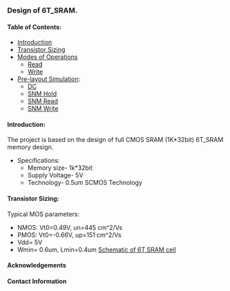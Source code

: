 ### Design of 6T_SRAM.

#### Table of Contents:
 - [Introduction](#Introduction)
 - [Transistor Sizing](#Transistor_Sizing)
 - [Modes of Operations](#Modes)
    - [Read](#Read)
     - [Write](#Write)
  - [Pre-layout Simulation](#Prel-layout):
     - [DC](#DC) 
    - [SNM Hold](#SNM_HOLD)
    - [SNM Read](#SNM_READ)
    - [SNM Write](#SNM_WRITE)

#### Introduction:
The project is based on the design of full CMOS SRAM (1K*32bit) 6T_SRAM memory design.
  
- Specifications:
     - Memory size- 1k*32bit
    - Supply Voltage- 5V
    - Technology- 0.5um SCMOS Technology
  
#### Transistor Sizing:
Typical MOS parameters:
   
   - NMOS: Vt0=0.49V, un=445 cm^2/Vs
   - PMOS: Vt0=-0.66V, up=151 cm^2/Vs
   - Vdd= 5V
   - Wmin= 0.6um, Lmin=0.4um
  [Schematic of 6T SRAM cell](https://github.com/KrishnaMadhuchhanda/6T_-SRAM/blob/main/sram%20schematic/Screenshot%202021-08-26%20214325.png)
   

    
             
  

 
#### Acknowledgements
#### Contact Information
